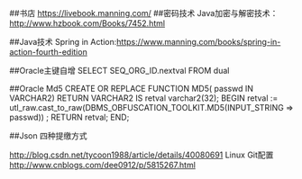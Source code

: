 ##书店
https://livebook.manning.com/
##密码技术
Java加密与解密技术：http://www.hzbook.com/Books/7452.html

##Java技术
Spring in Action:https://www.manning.com/books/spring-in-action-fourth-edition




##Oracle主键自增
<selectKey resultType="int" order="BEFORE" keyProperty="userId"> 
	SELECT SEQ_ORG_ID.nextval FROM dual 
</selectKey>

##Oracle Md5
CREATE OR REPLACE FUNCTION MD5(
passwd IN VARCHAR2)
RETURN VARCHAR2
IS
retval varchar2(32);
BEGIN
retval := utl_raw.cast_to_raw(DBMS_OBFUSCATION_TOOLKIT.MD5(INPUT_STRING => passwd)) ;
RETURN retval;
END;


##Json 四种提缴方式

http://blog.csdn.net/tycoon1988/article/details/40080691
Linux Git配置
http://www.cnblogs.com/dee0912/p/5815267.html
